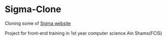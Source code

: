 # Sigma-Clone

Cloning some of [Sigma website](https://www.sigma-computer.com/category?id=2&cname=Notebook)

Project for front-end training in 1st year computer science Ain Shams(FCIS)

